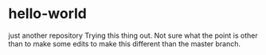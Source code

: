 # hello-world
just another repository
Trying this thing out.  Not sure what the point is other than to make some edits to make this different than the master branch.
